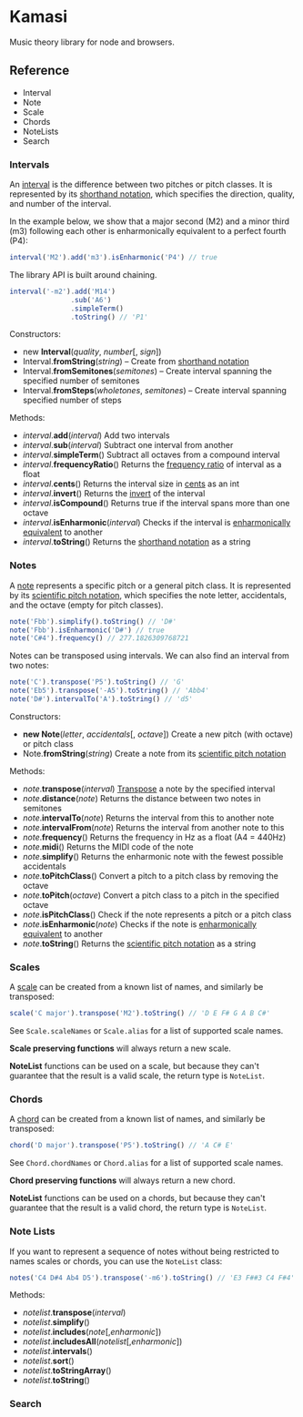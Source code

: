 # Kamasi

Music theory library for node and browsers.

## Reference

 * Interval
 * Note
 * Scale
 * Chords
 * NoteLists
 * Search

### Intervals

An [interval](https://en.wikipedia.org/wiki/Interval_%28music%29) is the difference between two pitches or pitch classes. It is represented by its [shorthand notation](https://en.wikipedia.org/wiki/Interval_%28music%29#Shorthand_notation), which specifies the direction, quality, and number of the interval.

In the example below, we show that a major second (M2) and a minor third (m3) following each other is enharmonically equivalent to a perfect fourth (P4):

```js
interval('M2').add('m3').isEnharmonic('P4') // true
```

The library API is built around chaining.

```js
interval('-m2').add('M14')
               .sub('A6')
               .simpleTerm()
               .toString() // 'P1'
```

Constructors:

 * new **Interval**(_quality_, _number_[, _sign_])
 * Interval.**fromString**(_string_) – Create from [shorthand notation](https://en.wikipedia.org/wiki/Interval_%28music%29#Shorthand_notation)
 * Interval.**fromSemitones**(_semitones_) – Create interval spanning the specified number of semitones
 * Interval.**fromSteps**(_wholetones_, _semitones_) – Create interval spanning specified number of steps

Methods:

 * _interval_.**add**(_interval_) Add two intervals
 * _interval_.**sub**(_interval_) Subtract one interval from another
 * _interval_.**simpleTerm**() Subtract all octaves from a compound interval
 * _interval_.**frequencyRatio**() Returns the [frequency ratio](https://en.wikipedia.org/wiki/Interval_%28music%29#Frequency_ratios) of interval as a float
 * _interval_.**cents**() Returns the interval size in [cents](https://en.wikipedia.org/wiki/Interval_%28music%29#Cents) as an int
 * _interval_.**invert**() Returns the [invert](https://en.wikipedia.org/wiki/Interval_%28music%29#Inversion) of the interval
 * _interval_.**isCompound**() Returns true if the interval spans more than one octave
 * _interval_.**isEnharmonic**(_interval_) Checks if the interval is [enharmonically equivalent](https://en.wikipedia.org/wiki/Interval_%28music%29#Enharmonic_intervals) to another
 * _interval_.**toString**() Returns the [shorthand notation](https://en.wikipedia.org/wiki/Interval_%28music%29#Shorthand_notation) as a string

### Notes

A [note](https://en.wikipedia.org/wiki/Musical_note) represents a specific pitch or a general pitch class. It is represented by its [scientific pitch notation](https://en.wikipedia.org/wiki/Scientific_pitch_notation), which specifies the note letter, accidentals, and the octave (empty for pitch classes).

```js
note('Fbb').simplify().toString() // 'D#'
note('Fbb').isEnharmonic('D#') // true
note('C#4').frequency() // 277.1826309768721
```

Notes can be transposed using intervals. We can also find an interval from two notes:

```js
note('C').transpose('P5').toString() // 'G'
note('Eb5').transpose('-A5').toString() // 'Abb4'
note('D#').intervalTo('A').toString() // 'd5'
```

Constructors:

 * **new Note**(_letter_, _accidentals_[, _octave_]) Create a new pitch (with octave) or pitch class
 * Note.**fromString**(_string_) Create a note from its [scientific pitch notation](https://en.wikipedia.org/wiki/Scientific_pitch_notation)

Methods:

 * _note_.**transpose**(_interval_) [Transpose](https://en.wikipedia.org/wiki/Transposition_%28music%29) a note by the specified interval
 * _note_.**distance**(_note_) Returns the distance between two notes in semitones
 * _note_.**intervalTo**(_note_) Returns the interval from this to another note
 * _note_.**intervalFrom**(_note_) Returns the interval from another note to this
 * _note_.**frequency**() Returns the frequency in Hz as a float (A4 = 440Hz)
 * _note_.**midi**() Returns the MIDI code of the note
 * _note_.**simplify**() Returns the enharmonic note with the fewest possible accidentals
 * _note_.**toPitchClass**() Convert a pitch to a pitch class by removing the octave
 * _note_.**toPitch**(_octave_) Convert a pitch class to a pitch in the specified octave
 * _note_.**isPitchClass**() Check if the note represents a pitch or a pitch class
 * _note_.**isEnharmonic**(_note_) Checks if the note is [enharmonically equivalent](https://en.wikipedia.org/wiki/Enharmonic) to another
 * _note_.**toString**() Returns the [scientific pitch notation](https://en.wikipedia.org/wiki/Scientific_pitch_notation) as a string

### Scales

A [scale](https://en.wikipedia.org/wiki/Scale_%28music%29) can be created from a known list of names, and similarly be transposed:

```js
scale('C major').transpose('M2').toString() // 'D E F# G A B C#'
```

See `Scale.scaleNames` or `Scale.alias` for a list of supported scale names.

**Scale preserving functions** will always return a new scale.

**NoteList** functions can be used on a scale, but because they can't guarantee that the result is a valid scale, the return type is `NoteList`.

### Chords

A [chord](https://en.wikipedia.org/wiki/Chord_%28music%29) can be created from a known list of names, and similarly be transposed:

```js
chord('D major').transpose('P5').toString() // 'A C# E'
```

See `Chord.chordNames` or `Chord.alias` for a list of supported scale names.

**Chord preserving functions** will always return a new chord.

**NoteList** functions can be used on a chords, but because they can't guarantee that the result is a valid chord, the return type is `NoteList`.

### Note Lists

If you want to represent a sequence of notes without being restricted to names scales or chords, you can use the `NoteList` class:

```js
notes('C4 D#4 Ab4 D5').transpose('-m6').toString() // 'E3 F##3 C4 F#4'
```


Methods:

 * _notelist_.**transpose**(_interval_) 
 * _notelist_.**simplify**()
 * _notelist_.**includes**(_note_[,_enharmonic_])
 * _notelist_.**includesAll**(_notelist_[,_enharmonic_])
 * _notelist_.**intervals**()
 * _notelist_.**sort**()
 * _notelist_.**toStringArray**()
 * _notelist_.**toString**()

 ### Search

 